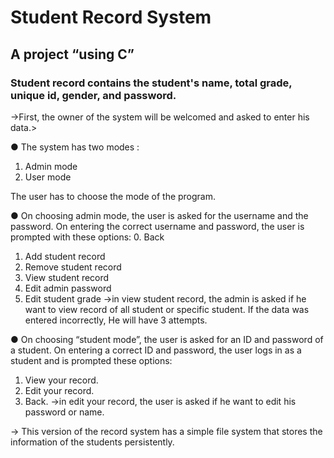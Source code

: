 # Student Record System
## A project “using C”
### Student record contains the student's name, total grade, unique id, gender, and password.
->First, the owner of the system will be welcomed and asked to enter his data.>

● The system has two modes :
1. Admin mode
2. User mode

The user has to choose the mode of the program.

● On choosing admin mode, the user is asked for the username and the password.
On entering the correct username and password, the user is prompted with these options:
0. Back
1. Add student record
2. Remove student record
3. View student record
4. Edit admin password
5. Edit student grade
->in view student record, the admin is asked if he want to view record of all student or specific student.
If the data was entered incorrectly, He will have 3 attempts.

● On choosing “student mode”, the user is asked for an ID and password of a student.
On entering a correct ID and password, the user logs in as a student and is prompted these options:
1. View your record.
2. Edit your record.
3. Back.
->in edit your record, the user is asked if he want to edit his password or name.

-> This version of the record system has a simple file system that stores the information of the students persistently.
